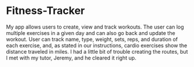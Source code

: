 # Fitness-Tracker

My app allows users to create, view and track workouts. The user can log multiple exercises in a given day and can also go back and update the workout. User can track name, type, weight, sets, reps, and duration of each exercise, and, as stated in our instructions, cardio exercises show the distance traveled in miles. I had a little bit of trouble creating the routes, but I met with my tutor, Jeremy, and he cleared it right up.

